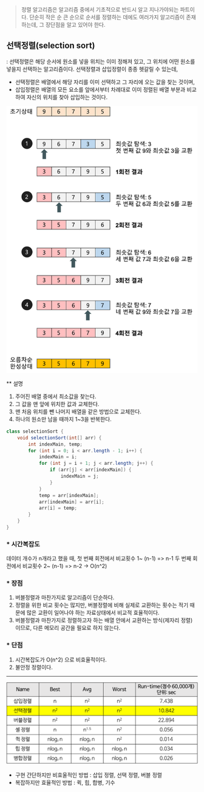 > 정렬 알고리즘은 알고리즘 중에서 기초적으로 반드시 알고 지나가야되는 파트이다. 단순히 작은 순
> 큰 순으로 순서를 정렬하는 데에도 여러가지 알고리즘이 존재하는데, 그 장단점을 알고 있어야 한다.

## 선택정렬(selection sort)
: 선택정렬은 해당 순서에 원소를 넣을 위치는 이미 정해져 있고, 그 위치에 어떤 원소를 넣을지 선택하는 알고리즘이다.
선택정렬과 삽입정렬이 종종 헷갈릴 수 있는데,
* 선택정렬은 배열에서 해당 자리를 이미 선택하고 그 자리에 오는 값을 찾는 것이며,
* 삽입정렬은 배열의 모든 요소를 앞에서부터 차례대로 이미 정렬된 배열 부분과 비교하여 자신의 위치를 찾아 삽입하는 것이다.

![img.png](../../Etc/Img/selectionSort.png)

** 설명
1. 주어진 배열 중에서 최소값을 찾는다.
2. 그 값을 맨 앞에 위치한 값과 교체한다.
3. 맨 처음 위치를 뺀 나머지 배열을 같은 방법으로 교체한다.
4. 하나의 원소만 남을 때까지 1~3을 반복한다.

```java
class selectionSort {
    void selectionSort(int[] arr) {
        int indexMain, temp;
        for (int i = 0; i < arr.length - 1; i++) {
            indexMain = i;
            for (int j = i + 1; j < arr.length; j++) {
                if (arr[j] < arr[indexMain]) {
                    indexMain = j;
                }
            }
            temp = arr[indexMain];
            arr[indexMain] = arr[i];
            arr[i] = temp;
        }
    }
}
```

### * 시간복잡도
데이터 개수가 n개라고 했을 때,
첫 번째 회전에서 비교횟수 1~ (n-1) => n-1
두 번째 회전에서 비교횟수 2~ (n-1) => n-2
-> O(n^2)

### * 장점
1. 버블정렬과 마찬가지로 알고리즘이 단순하다.
2. 정렬을 위한 비교 횟수는 많지만, 버블정렬에 비해 실제로 교환하는 횟수는 적기 때문에 많은 교환이 일어나야 하는 자료상태에서 비교적 효율적이다.
3. 버블정렬과 마찬가지로 정렬하고자 하는 배열 안에서 교환하는 방식(제자리 정렬) 이므로, 다른 메모리 공간을 필요로 하지 않는다.

### * 단점
1. 시간복잡도가 O(n^2) 으로 비효율적이다.
2. 불안정 정렬이다.

---
![img.png](../../Etc/Img/sortOn.png)

* 구현 간단하지만 비효울적인 방법 : 삽입 정렬, 선택 정렬, 버블 정렬
* 복잡하지만 효율적인 방법 : 퀵, 힙, 합병, 기수
